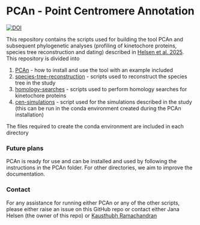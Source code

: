 # PCAn - Point Centromere Annotation 
[![DOI](https://zenodo.org/badge/1072091459.svg)](https://doi.org/10.5281/zenodo.17293586)

This repository contains the scripts used for building the tool PCAn and subsequent phylogenetic analyses (profiling of kinetochore proteins, species tree reconstruction and dating) described in [Helsen et al. 2025](https://www.biorxiv.org/content/10.1101/2025.01.16.633479v1). This repository is divided into
1. [PCAn](https://github.com/JHelsen/point-centromere-detection/tree/main/PCAn) - how to install and use the tool with an example included
2. [species-tree-reconstruction](https://github.com/JHelsen/point-centromere-detection/tree/main/species-tree-reconstruction) - scripts used to reconstruct the species tree in the study 
3. [homology-searches](https://github.com/JHelsen/point-centromere-detection/tree/main/homology-searches) - scripts used to perform homology searches for kinetochore proteins
4. [cen-simulations](https://github.com/JHelsen/point-centromere-detection/tree/main/cen-evolution-simulations) - script used for the simulations described in the study (this can be run in the conda environment created during the PCAn installation)
   
The files required to create the conda environment are included in each directory

### Future plans
PCAn is ready for use and can be installed and used by following the instructions in the PCAn folder. For other directories, we aim to improve the documentation.

### Contact
For any assistance for running either PCAn or any of the other scripts, please either raise an issue on this GitHub repo or contact either Jana Helsen (the owner of this repo) or [Kausthubh Ramachandran](https://github.com/kausthubhr/)
